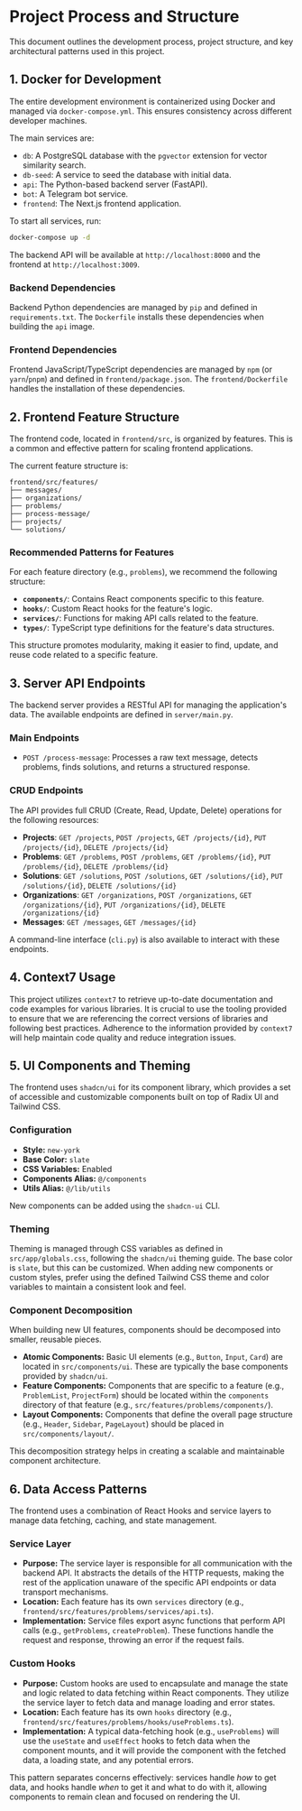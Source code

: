 # Project Process and Structure

This document outlines the development process, project structure, and key architectural patterns used in this project.

## 1. Docker for Development

The entire development environment is containerized using Docker and managed via `docker-compose.yml`. This ensures consistency across different developer machines.

The main services are:
- `db`: A PostgreSQL database with the `pgvector` extension for vector similarity search.
- `db-seed`: A service to seed the database with initial data.
- `api`: The Python-based backend server (FastAPI).
- `bot`: A Telegram bot service.
- `frontend`: The Next.js frontend application.

To start all services, run:
```bash
docker-compose up -d
```

The backend API will be available at `http://localhost:8000` and the frontend at `http://localhost:3009`.

### Backend Dependencies
Backend Python dependencies are managed by `pip` and defined in `requirements.txt`. The `Dockerfile` installs these dependencies when building the `api` image.

### Frontend Dependencies
Frontend JavaScript/TypeScript dependencies are managed by `npm` (or `yarn`/`pnpm`) and defined in `frontend/package.json`. The `frontend/Dockerfile` handles the installation of these dependencies.

## 2. Frontend Feature Structure

The frontend code, located in `frontend/src`, is organized by features. This is a common and effective pattern for scaling frontend applications.

The current feature structure is:
```
frontend/src/features/
├── messages/
├── organizations/
├── problems/
├── process-message/
├── projects/
└── solutions/
```

### Recommended Patterns for Features

For each feature directory (e.g., `problems`), we recommend the following structure:
- **`components/`**: Contains React components specific to this feature.
- **`hooks/`**: Custom React hooks for the feature's logic.
- **`services/`**: Functions for making API calls related to the feature.
- **`types/`**: TypeScript type definitions for the feature's data structures.

This structure promotes modularity, making it easier to find, update, and reuse code related to a specific feature.

## 3. Server API Endpoints

The backend server provides a RESTful API for managing the application's data. The available endpoints are defined in `server/main.py`.

### Main Endpoints
- `POST /process-message`: Processes a raw text message, detects problems, finds solutions, and returns a structured response.

### CRUD Endpoints

The API provides full CRUD (Create, Read, Update, Delete) operations for the following resources:

- **Projects**: `GET /projects`, `POST /projects`, `GET /projects/{id}`, `PUT /projects/{id}`, `DELETE /projects/{id}`
- **Problems**: `GET /problems`, `POST /problems`, `GET /problems/{id}`, `PUT /problems/{id}`, `DELETE /problems/{id}`
- **Solutions**: `GET /solutions`, `POST /solutions`, `GET /solutions/{id}`, `PUT /solutions/{id}`, `DELETE /solutions/{id}`
- **Organizations**: `GET /organizations`, `POST /organizations`, `GET /organizations/{id}`, `PUT /organizations/{id}`, `DELETE /organizations/{id}`
- **Messages**: `GET /messages`, `GET /messages/{id}`

A command-line interface (`cli.py`) is also available to interact with these endpoints.

## 4. Context7 Usage

This project utilizes `context7` to retrieve up-to-date documentation and code examples for various libraries. It is crucial to use the tooling provided to ensure that we are referencing the correct versions of libraries and following best practices. Adherence to the information provided by `context7` will help maintain code quality and reduce integration issues.

## 5. UI Components and Theming

The frontend uses `shadcn/ui` for its component library, which provides a set of accessible and customizable components built on top of Radix UI and Tailwind CSS.

### Configuration
- **Style:** `new-york`
- **Base Color:** `slate`
- **CSS Variables:** Enabled
- **Components Alias:** `@/components`
- **Utils Alias:** `@/lib/utils`

New components can be added using the `shadcn-ui` CLI.

### Theming

Theming is managed through CSS variables as defined in `src/app/globals.css`, following the `shadcn/ui` theming guide. The base color is `slate`, but this can be customized. When adding new components or custom styles, prefer using the defined Tailwind CSS theme and color variables to maintain a consistent look and feel.

### Component Decomposition

When building new UI features, components should be decomposed into smaller, reusable pieces.

- **Atomic Components:** Basic UI elements (e.g., `Button`, `Input`, `Card`) are located in `src/components/ui`. These are typically the base components provided by `shadcn/ui`.
- **Feature Components:** Components that are specific to a feature (e.g., `ProblemList`, `ProjectForm`) should be located within the `components` directory of that feature (e.g., `src/features/problems/components/`).
- **Layout Components:** Components that define the overall page structure (e.g., `Header`, `Sidebar`, `PageLayout`) should be placed in `src/components/layout/`.

This decomposition strategy helps in creating a scalable and maintainable component architecture.

## 6. Data Access Patterns

The frontend uses a combination of React Hooks and service layers to manage data fetching, caching, and state management.

### Service Layer
- **Purpose:** The service layer is responsible for all communication with the backend API. It abstracts the details of the HTTP requests, making the rest of the application unaware of the specific API endpoints or data transport mechanisms.
- **Location:** Each feature has its own `services` directory (e.g., `frontend/src/features/problems/services/api.ts`).
- **Implementation:** Service files export async functions that perform API calls (e.g., `getProblems`, `createProblem`). These functions handle the request and response, throwing an error if the request fails.

### Custom Hooks
- **Purpose:** Custom hooks are used to encapsulate and manage the state and logic related to data fetching within React components. They utilize the service layer to fetch data and manage loading and error states.
- **Location:** Each feature has its own `hooks` directory (e.g., `frontend/src/features/problems/hooks/useProblems.ts`).
- **Implementation:** A typical data-fetching hook (e.g., `useProblems`) will use the `useState` and `useEffect` hooks to fetch data when the component mounts, and it will provide the component with the fetched data, a loading state, and any potential errors.

This pattern separates concerns effectively: services handle *how* to get data, and hooks handle *when* to get it and what to do with it, allowing components to remain clean and focused on rendering the UI.